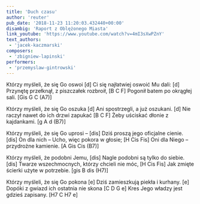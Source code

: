 ```yaml
---
title: 'Duch czasu'
author: 'reuter'
pub_date: '2018-11-23 11:20:03.432440+00:00'
disambig: 'Raport z Oblężonego Miasta'
link_youtube: 'https://www.youtube.com/watch?v=4mI3sXwPZnY'
text_authors:
 - 'jacek-kaczmarski'
composers:
 - 'zbigniew-lapinski'
performers:
 - 'przemyslaw-gintrowski'
---
```


Którzy myśleli, że się Go oswoi [d]
Ci się najłatwiej oswoić Mu dali: [d]
Przynętę przełknął, z piszczałek rozbroił, [B C F]
Pogonił batem po okrągłej sali. [Gis G C (A7)]

Którzy myśleli, że się Go oszuka [d]
Ani spostrzegli, a już oszukani. [d]
Nie raczył nawet do ich drzwi zapukać [B C F]
Żeby uściskać dłonie z kajdankami. [g A d (B7)]

Którzy myśleli, że się Go uprosi – [dis]
Dziś proszą jego oficjalne cienie. [dis]
On dla nich – Ucho, więc pokora w głosie; [H Cis Fis]
Oni dla Niego – przydrożne kamienie. [A Gis Cis (B7)]

Którzy myśleli, że podobni Jemu, [dis]
Nagle podobni są tylko do siebie. [dis]
Twarze wszechmocnych, którzy chcieli nie móc, [H Cis Fis]
Jak zmięte ścierki użyte w potrzebie. [gis B dis (H7)]

Którzy myśleli, że się Go pokona [e]
Dziś zamieszkują piekła i kurhany. [e]
Dopóki z gwiazd ich ostatnia nie skona [C D G e]
Kres Jego władzy jest gdzieś zapisany. [H7 C H7 e]